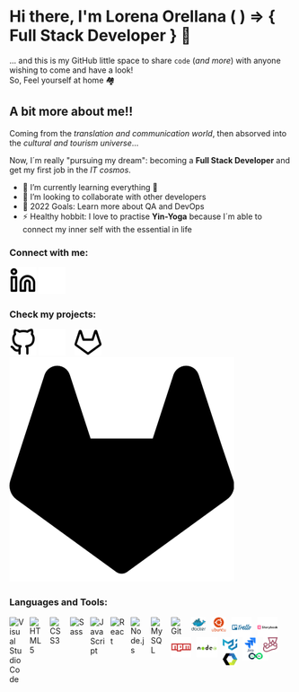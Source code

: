 # Hi there, I'm Lorena Orellana ( ) => { Full Stack Developer } 👋

... and this is my GitHub little space to share `code` (_and more_) with anyone wishing to come and have a look!                                                            
So, Feel yourself at home 🏘 

## A bit more about me!!

Coming from the _translation and communication world_, then absorved into the _cultural and tourism universe_... 

Now, I´m really "pursuing my dream": becoming a **Full Stack Developer** and get my first job in the _IT cosmos_.


- 🌱 I’m currently learning everything 🤣
- 👯 I’m looking to collaborate with other developers
- 🥅 2022 Goals: Learn more about QA and DevOps
- ⚡ Healthy hobbit: I love to practise **Yin-Yoga** because I´m able to connect my inner self with the essential in life
<!-- - 😻  -->


### Connect with me:

[![linkedin](./img/linkedin-light.svg)](https://www.linkedin.com/in/lorenaorellana/#gh-light-mode-only)
[![linkedin](./img/linkedin-dark.svg)](https://www.linkedin.com/in/lorenaorellana/#gh-dark-mode-only)
&nbsp;&nbsp;

### Check my projects:

[![github](./img/github-light.svg)](https://github.com/Lorellana21#gh-light-mode-only)
[![github](./img/github-dark.svg)](https://github.com/Lorellana21#gh-dark-mode-only)
&nbsp;&nbsp;
[![gitlab](./img/gitlab-light.svg)](https://gitlab.com/lorellana22#gh-light-mode-only)
[![gitlab](./img/gitlab-dark.svg)](https://gitlab.com/lorellana22#gh-dark-mode-only)
&nbsp;&nbsp;



### Languages and Tools:

<img align="left" alt="Visual Studio Code" width="26px" src="https://cdn.jsdelivr.net/gh/devicons/devicon/icons/vscode/vscode-original.svg" style="padding-right:10px;" />

<img align="left" alt="HTML5" width="26px" src="https://cdn.jsdelivr.net/gh/devicons/devicon/icons/html5/html5-original.svg" style="padding-right:10px;" />

<img align="left" alt="CSS3" width="26px" src="https://cdn.jsdelivr.net/gh/devicons/devicon/icons/css3/css3-original.svg" style="padding-right:10px;" />
<img align="left" alt="Sass" width="26px" src="https://cdn.jsdelivr.net/gh/devicons/devicon/icons/sass/sass-original.svg" style="padding-right:10px;" />
<img align="left" alt="JavaScript" width="26px" src="https://cdn.jsdelivr.net/gh/devicons/devicon/icons/javascript/javascript-original.svg" style="padding-right:10px;" />
<img align="left" alt="React" width="26px" src="https://cdn.jsdelivr.net/gh/devicons/devicon/icons/react/react-original.svg" style="padding-right:10px;" />
<img align="left" alt="Node.js" width="26px" src="https://cdn.jsdelivr.net/gh/devicons/devicon/icons/nodejs/nodejs-original.svg" style="padding-right:10px;" />
<img align="left" alt="MySQL" width="26px" src="https://cdn.jsdelivr.net/gh/devicons/devicon/icons/mysql/mysql-original.svg" style="padding-right:10px;" />
<img align="left" alt="Git" width="26px" src="https://cdn.jsdelivr.net/gh/devicons/devicon/icons/git/git-original.svg" style="padding-right:10px;" />
<img align="left" alt="Docker" width="26px" src="./img/docker.svg" style="padding-right:10px;" />
<img align="left" alt="Ubuntu" width="26px" src="./img/ubuntu.svg" style="padding-right:10px;" />
<img align="left" alt="Trello"  width="36px" src="./img/trello.svg" style="padding-right:10px;" />
<img align="left" alt="Storybook" width="36px" src="./img/storybook.svg" style="padding-right:10px;" />
<img align="left" alt="Npm" width="36px" src="./img/npm.svg" style="padding-right:10px;" />
<img align="left" alt="Node" width="36px" src="./img/node.svg" style="padding-right:10px;" />
<br />
<br />
<img align="left" alt="Mui" width="26px" src="./img/mui.svg" style="padding-right:10px;" />
<img align="left" alt="Jira" width="26px" src="./img/jira.svg" style="padding-right:10px;" />
<img align="left" alt="Jest" width="26px" src="./img/jest.svg" style="padding-right:10px;" />
<img align="left" alt="Web-component" width="26px" src="./img/webcomponents-icon.svg" style="padding-right:10px;" />
<img align="left" alt="Devops" width="46px" src="./img/devops-seeklogo.com.svg" style="padding-right:10px;" />


